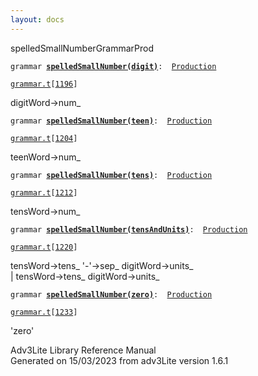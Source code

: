 ```yaml
---
layout: docs
---
```

<span class="title">spelledSmallNumber</span><span class="type">GrammarProd</span>

`grammar `**[`spelledSmallNumber(digit)`](../object/spelledSmallNumber(digit).html)**` :   `[`Production`](../object/Production.html)

[`grammar.t`](../file/grammar.t.html)`[`[`1196`](../source/grammar.t.html#1196)`]`

<div class="gramrule">

digitWord-\>num\_

</div>

`grammar `**[`spelledSmallNumber(teen)`](../object/spelledSmallNumber(teen).html)**` :   `[`Production`](../object/Production.html)

[`grammar.t`](../file/grammar.t.html)`[`[`1204`](../source/grammar.t.html#1204)`]`

<div class="gramrule">

teenWord-\>num\_

</div>

`grammar `**[`spelledSmallNumber(tens)`](../object/spelledSmallNumber(tens).html)**` :   `[`Production`](../object/Production.html)

[`grammar.t`](../file/grammar.t.html)`[`[`1212`](../source/grammar.t.html#1212)`]`

<div class="gramrule">

tensWord-\>num\_

</div>

`grammar `**[`spelledSmallNumber(tensAndUnits)`](../object/spelledSmallNumber(tensAndUnits).html)**` :   `[`Production`](../object/Production.html)

[`grammar.t`](../file/grammar.t.html)`[`[`1220`](../source/grammar.t.html#1220)`]`

<div class="gramrule">

tensWord-\>tens\_ '-'-\>sep\_ digitWord-\>units\_  
\| tensWord-\>tens\_ digitWord-\>units\_  

</div>

`grammar `**[`spelledSmallNumber(zero)`](../object/spelledSmallNumber(zero).html)**` :   `[`Production`](../object/Production.html)

[`grammar.t`](../file/grammar.t.html)`[`[`1233`](../source/grammar.t.html#1233)`]`

<div class="gramrule">

'zero'

</div>

<div class="ftr">

Adv3Lite Library Reference Manual  
Generated on 15/03/2023 from adv3Lite version 1.6.1

</div>
